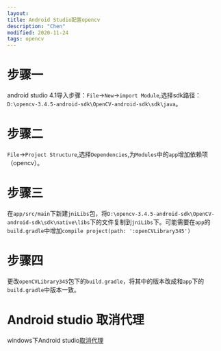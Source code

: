 ```yaml
---
layout:
title: Android Studio配置opencv
description: "Chen"
modified: 2020-11-24
tags: opencv
---   
```

# 步骤一  
android studio 4.1导入步骤：`File`->`New`->`import Module`,选择sdk路径：`D:\opencv-3.4.5-android-sdk\OpenCV-android-sdk\sdk\java`。  
# 步骤二  
`File`->`Project Structure`,选择`Dependencies`,为`Modules`中的`app`增加依赖项（opencv）。  
# 步骤三  
在`app/src/main`下新建`jniLibs`包，将`D:\opencv-3.4.5-android-sdk\OpenCV-android-sdk\sdk\native\libs`下的文件复制到`jniLibs`下。可能需要在`app`的`build.gradle`中增加`compile project(path: ':openCVLibrary345')`  
# 步骤四  
更改`openCVLibrary345`包下的`build.gradle`，将其中的版本改成和`app`下的`build.gradle`中版本一致。   

# Android studio 取消代理  
windows下Android studio[取消代理](https://www.jiaozn.com/reed/633.html)
